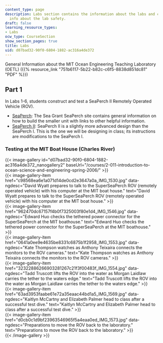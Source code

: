 ```yaml
---
content_type: page
description: Labs section contains the information about the labs and contains general
  info about the lab safety.
draft: false
learning_resource_types:
- Labs
ocw_type: CourseSection
show_section_pages: true
title: Labs
uid: d07bad32-90f0-6804-1882-ac316a4de372
---
```

General Information about the MIT Ocean Engineering Teaching Laboratory (OETL) ({{% resource_link "751b6117-5b22-b82c-c6f5-8838d851dc81" "PDF" %}})

## Part 1

In Labs 1-6, students construct and test a SeaPerch II Remotely Operated Vehicle (ROV).

- [SeaPerch](https://seagrant.mit.edu/2011/05/05/sea-perch-institute-challenge/): The Sea Grant SeaPerch site contains general information on how to build the smaller unit with links to other helpful information.
- [SeaPerch II](https://seagrant.mit.edu/seaperch2/): SeaPerch II is a slightly more advanced design than the SeaPerch I. This is the one we will be designing in class; its instructions are modifications to the SeaPerch I.

### Testing at the MIT Boat House (Charles River)

{{< image-gallery id="d07bad32-90f0-6804-1882-ac316a4de372_nanogallery2" baseUrl="/courses/2-011-introduction-to-ocean-science-and-engineering-spring-2006/" >}}  
{{< image-gallery-item href="c98568ea6e1a071d14de0cd2e3647a0a_IMG_1530.jpg" data-ngdesc="David Wyatt prepares to talk to the SuperSeaPerch ROV (remotely operated vehicle) with his computer at the MIT boat house." text="David Wyatt prepares to talk to the SuperSeaPerch ROV (remotely operated vehicle) with his computer at the MIT boat house." >}}  
{{< image-gallery-item href="962470dc67157f4b0f7325003f80e1d4_IMG_1546.jpg" data-ngdesc="Edward Huo checks the tethered power connector for the SuperSeaPerch at the MIT boathouse." text="Edward Huo checks the tethered power connector for the SuperSeaPerch at the MIT boathouse." >}}  
{{< image-gallery-item href="0641a0ee9e4635be8331c6875b1f2958_IMG_1553.jpg" data-ngdesc="Kate Thompson watches as Anthony Teixaira connects the monitors to the ROV cameras." text="Kate Thompson watches as Anthony Teixaira connects the monitors to the ROV cameras." >}}  
{{< image-gallery-item href="32322886266903281267c21f3f00483f_IMG_1554.jpg" data-ngdesc="Tadd Truscott lifts the ROV into the water as Morgan Laidlaw carries the tether to the waters edge." text="Tadd Truscott lifts the ROV into the water as Morgan Laidlaw carries the tether to the waters edge." >}}  
{{< image-gallery-item href="63ad3953faabe61e72a35eaac44bd1a5_IMG_1569.jpg" data-ngdesc="Kaitlyn McCartny and Elizabeth Palmer head to class after a successful test dive." text="Kaitlyn McCartny and Elizabeth Palmer head to class after a successful test dive." >}}  
{{< image-gallery-item href="d0cb0c1d9bf23963546965f5a4eaa0ed_IMG_1573.jpg" data-ngdesc="Preparations to move the ROV back to the laboratory." text="Preparations to move the ROV back to the laboratory." >}}  
{{< /image-gallery >}}
